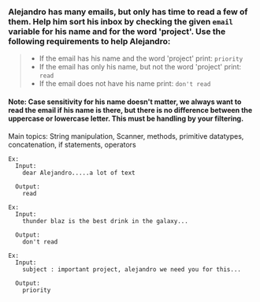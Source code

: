 ### Alejandro has many emails, but only has time to read a few of them. Help him sort his inbox by checking the given `email` variable for his name and for the word 'project'. Use the following requirements to help Alejandro:

> - If the email has his name and the word 'project' print: `priority`
> - If the email has only his name, but not the word 'project' print: `read`
> - If the email does not have his name print: `don't read`

#### Note: Case sensitivity for his name doesn't matter, we always want to read the email if his name is there, but there is no difference between the uppercase or lowercase letter. This must be handling by your filtering.

Main topics: String manipulation, Scanner, methods, primitive datatypes, concatenation, if statements, operators

```
Ex:
  Input:
    dear Alejandro.....a lot of text

  Output:
    read
```
```
Ex:
  Input:
    thunder blaz is the best drink in the galaxy...

  Output:
    don't read
```
```
Ex:
  Input:
    subject : important project, alejandro we need you for this...

  Output:
    priority
```